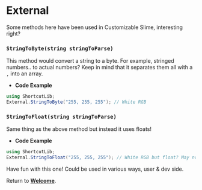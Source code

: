 # External

Some methods here have been used in Customizable Slime, interesting right?

### `StringToByte(string stringToParse)`

This method would convert a string to a byte. For example, stringed numbers.. to actual numbers?
Keep in mind that it separates them all with a `,` into an array.

- **Code Example**
```cs
using ShortcutLib;
External.StringToByte("255, 255, 255"); // White RGB
```

### `StringToFloat(string stringToParse)`

Same thing as the above method but instead it uses floats!

- **Code Example**
```cs
using ShortcutLib;
External.StringToFloat("255, 255, 255"); // White RGB but float? May not work on Color32.
```

Have fun with this one! Could be used in various ways, user & dev side.

Return to **[Welcome](https://itzblueberries.github.io/ShortcutLibraryWiki/)**.
